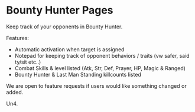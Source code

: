 # Bounty Hunter Pages
Keep track of your opponents in Bounty Hunter.

Features:
+ Automatic activation when target is assigned
+ Notepad for keeping track of opponent behaviors / traits (vw safer, said ty/sit etc..)
+ Combat Skills & level listed (Atk, Str, Def, Prayer, HP, Magic & Ranged)
+ Bounty Hunter & Last Man Standing killcounts listed

We are open to feature requests if users would like something changed or added.

Un4.
